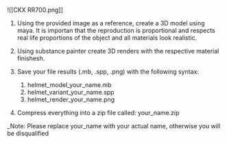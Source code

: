 ![[CKX RR700.png]]

1. Using the provided image as a reference, create a 3D model using maya.
	It is importan that the reproduction is proportional and respects real life proportions of the object and all materials look realistic.

2. Using substance painter create 3D renders with the respective material finishesh.

3. Save your file results (.mb, .spp, .png) with the following syntax: 
	1. helmet_model_your_name.mb
	2. helmet_variant_your_name.spp
	3.  helmet_render_your_name.png

4. Compress everything into a zip file called: your_name.zip

_Note: Please replace your_name with your actual name, otherwise you will be disqualified

